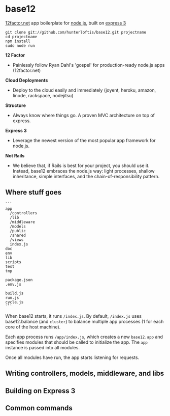 # base12
      
[12factor.net](http://12factor.net) app boilerplate for [node.js](http://node.js), built on [express 3](http://expressjs.com)

```shell
git clone git://github.com/hunterloftis/base12.git projectname
cd projectname
npm install
sudo node run
```

**12 Factor**
- Painlessly follow Ryan Dahl's 'gospel' for production-ready node.js apps (12factor.net)

**Cloud Deployments**
- Deploy to the cloud easily and immediately (joyent, heroku, amazon, linode, rackspace, nodejitsu)

**Structure**
- Always know where things go. A proven MVC architecture on top of express.

**Express 3**
- Leverage the newest version of the most popular app framework for node.js.

**Not Rails**
- We believe that, if Rails is best for your project, you should use it.
Instead, base12 embraces the node.js way: light processes, shallow inheritance, simple interfaces, and the chain-of-responsibility pattern.

## Where stuff goes

    ```
    app
      /controllers
      /lib
      /middleware
      /models
      /public
      /shared
      /views
      index.js
    doc
    env
    lib
    scripts
    test
    tmp

    package.json
    .env.js

    build.js
    run.js
    cycle.js
    ```

When base12 starts, it runs `/index.js`. By default, `/index.js` uses base12.balance (and `cluster`)
to balance multiple app processes (1 for each core of the host machine).

Each app process runs `/app/index.js`, which creates a new `base12.app` and specifies modules that should be called
to initialize the app. The `app` instance is passed into all modules. 

Once all modules have run, the app starts listening for requests.

## Writing controllers, models, middleware, and libs


## Building on Express 3

## Common commands
